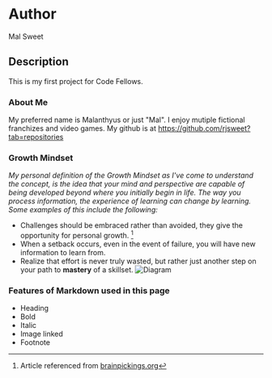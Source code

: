# Author
Mal Sweet

## Description
This is my first project for Code Fellows.

### About Me
My preferred name is Malanthyus or just "Mal". I enjoy mutiple fictional franchizes and video games.
My github is at https://github.com/rjsweet?tab=repositories

### Growth Mindset
*My personal definition of the Growth Mindset as I've come to understand the concept, is the idea that your mind and perspective are capable of being developed beyond where you initially begin in life. The way you process information, the experience of learning can change by learning. Some examples of this include the following:* 
* Challenges should be embraced rather than avoided, they give the opportunity for personal growth. [^1]
* When a setback occurs, even in the event of failure, you will have new information to learn from.
* Realize that effort is never truly wasted, but rather just another step on your path to **mastery** of a skillset. 
![ Diagram ](https://i2.wp.com/www.brainpickings.org/wp-content/uploads/2012/04/taschen_informationgraphics10.jpg?zoom=1.5&w=680&ssl=1)

### Features of Markdown used in this page

* Heading
* Bold 
* Italic
* Image linked
* Footnote


[^1]: Article referenced from [brainpickings.org](https://www.brainpickings.org/2014/01/29/carol-dweck-mindset/)
